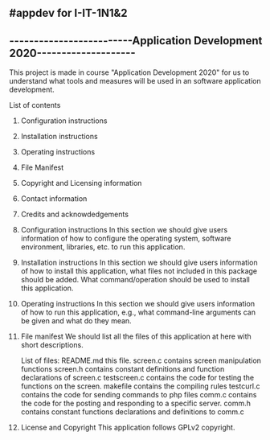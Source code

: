 #appdev for I-IT-1N1&2
-------------------------------------------------------------------------
-------------------------Application Development 2020--------------------
------------------------------------------------------------------------

This project is made in course "Application Development 2020" for us to 
understand what tools and measures will be used in an software application 
development.

List of contents
1. Configuration instructions
2. Installation instructions
3. Operating instructions
4. File Manifest
5. Copyright and Licensing information
6. Contact information
7. Credits and acknowdedgements

1. Configuration instructions
	In this section we should give users information of how to configure
	the operating system, software environment, libraries, etc. to 
	run this application.
2. Installation instructions
	In this section we should give users information of how to install
	this application, what files not included in this package should be
	added. What command/operation should be used to install this 
	application.
3. Operating instructions
	In this section we should give users information of how to run this
	application, e.g., what command-line arguments can be given and 
	what do they mean.

4. File manifest
	We should list all the files of this application at here with short
	descriptions.

	List of files:
	README.md	this file.
	screen.c	contains screen manipulation functions
	screen.h	contains constant definitions and function declarations of screen.c
	testscreen.c	contains the code for testing the functions on the screen.
	makefile	contains the compiling rules
	testcurl.c	contains the code for sending commands to php files
	comm.c	contains the code for the posting and responding to a specific server.
	comm.h	contains constant functions declarations and definitions 
	to comm.c

5. License and Copyright
	This application follows GPLv2 copyright.

